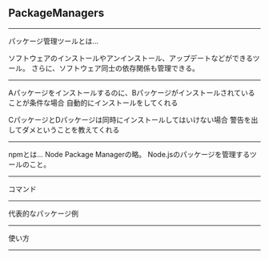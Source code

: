 ## PackageManagers

---

パッケージ管理ツールとは…

ソフトウェアのインストールやアンインストール、アップデートなどができるツール。
さらに、ソフトウェア同士の依存関係も管理できる。

---

Aパッケージをインストールするのに、Bパッケージがインストールされていることが条件な場合
自動的にインストールをしてくれる

CパッケージとDパッケージは同時にインストールしてはいけない場合
警告を出してダメということを教えてくれる

---

npmとは…
Node Package Managerの略。
Node.jsのパッケージを管理するツールのこと。

---

コマンド

---

代表的なパッケージ例

---

使い方

---
